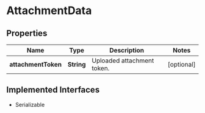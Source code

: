 

# AttachmentData


## Properties

| Name | Type | Description | Notes |
|------------ | ------------- | ------------- | -------------|
|**attachmentToken** | **String** | Uploaded attachment token. |  [optional] |


## Implemented Interfaces

* Serializable


